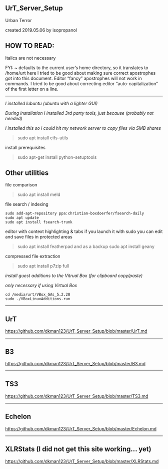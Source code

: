 ## UrT_Server_Setup
Urban Terror

created 2019.05.06
by isopropanol

## HOW TO READ: 
Italics are not necessary

FYI:
~ defaults to the current user’s home directory, so it translates to /home/urt here
I tried to be good about making sure correct apostrophes got into this document. Editor “fancy” apostrophes will not work in commands.
I tried to be good about correcting editor “auto-capitalization” of the first letter on a line.

------

*I installed lubuntu (ubuntu with a lighter GUI)*

*During installation I installed 3rd party tools, just because (probably not needed)*

*I installed this so i could hit my network server to copy files via SMB shares*
> sudo apt install cifs-utils

install prerequisites
> sudo apt-get install python-setuptools

## Other utilities

file comparison
> sudo apt install meld

file search / indexing
```
sudo add-apt-repository ppa:christian-boxdoerfer/fsearch-daily
sudo apt update 
sudo apt install fsearch-trunk
```

editor with context highlighting & tabs
if you launch it with sudo you can edit and save files in protected areas
> sudo apt install featherpad
and as a backup
> sudo apt install geany

compressed file extraction
> sudo apt install p7zip full

*install guest additions to the Vitrual Box (for clipboard copy/paste)*

*only necessary if using Virtual Box*
```
cd /media/urt/VBox_GAs_5.2.28
sudo ./VBoxLinuxAdditions.run
```

--------

## UrT
https://github.com/dkman123/UrT_Server_Setup/blob/master/UrT.md

----

## B3
https://github.com/dkman123/UrT_Server_Setup/blob/master/B3.md

------

## TS3
https://github.com/dkman123/UrT_Server_Setup/blob/master/TS3.md

----

## Echelon
https://github.com/dkman123/UrT_Server_Setup/blob/master/Echelon.md

----

## XLRStats (I did not get this site working... yet)
https://github.com/dkman123/UrT_Server_Setup/blob/master/XLRStats.md

